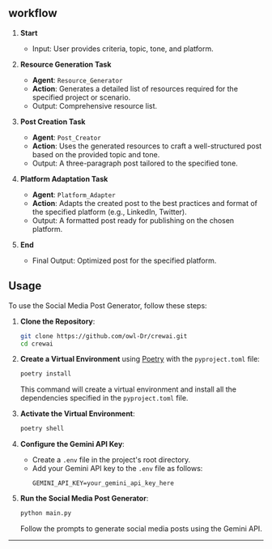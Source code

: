 ## workflow
1. **Start**
   - Input: User provides criteria, topic, tone, and platform.
   
2. **Resource Generation Task**
   - **Agent**: `Resource_Generator`
   - **Action**: Generates a detailed list of resources required for the specified project or scenario.
   - Output: Comprehensive resource list.

3. **Post Creation Task**
   - **Agent**: `Post_Creator`
   - **Action**: Uses the generated resources to craft a well-structured post based on the provided topic and tone.
   - Output: A three-paragraph post tailored to the specified tone.

4. **Platform Adaptation Task**
   - **Agent**: `Platform_Adapter`
   - **Action**: Adapts the created post to the best practices and format of the specified platform (e.g., LinkedIn, Twitter).
   - Output: A formatted post ready for publishing on the chosen platform.

5. **End**
   - Final Output: Optimized post for the specified platform.

## Usage

To use the Social Media Post Generator, follow these steps:

1. **Clone the Repository**:
   ```bash
   git clone https://github.com/owl-Dr/crewai.git
   cd crewai
   ```

2. **Create a Virtual Environment** using [Poetry](https://python-poetry.org/) with the `pyproject.toml` file:
   ```bash
   poetry install
   ```

   This command will create a virtual environment and install all the dependencies specified in the `pyproject.toml` file.

3. **Activate the Virtual Environment**:
   ```bash
   poetry shell
   ```

4. **Configure the Gemini API Key**:
   - Create a `.env` file in the project's root directory.
   - Add your Gemini API key to the `.env` file as follows:
     ```env
     GEMINI_API_KEY=your_gemini_api_key_here
     ```

5. **Run the Social Media Post Generator**:
   ```bash
   python main.py
   ```

   Follow the prompts to generate social media posts using the Gemini API.

--- 
